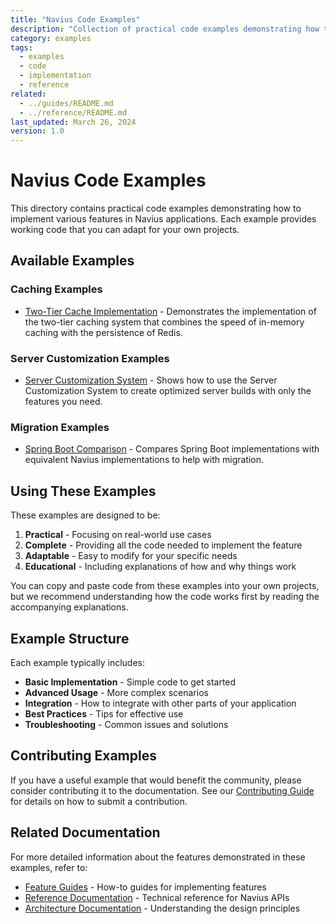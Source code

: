 ```yaml
---
title: "Navius Code Examples"
description: "Collection of practical code examples demonstrating how to implement various features in Navius applications"
category: examples
tags:
  - examples
  - code
  - implementation
  - reference
related:
  - ../guides/README.md
  - ../reference/README.md
last_updated: March 26, 2024
version: 1.0
---
```


# Navius Code Examples

This directory contains practical code examples demonstrating how to implement various features in Navius applications. Each example provides working code that you can adapt for your own projects.

## Available Examples

### Caching Examples
- [Two-Tier Cache Implementation](two-tier-cache-example.md) - Demonstrates the implementation of the two-tier caching system that combines the speed of in-memory caching with the persistence of Redis.

### Server Customization Examples
- [Server Customization System](server-customization-example.md) - Shows how to use the Server Customization System to create optimized server builds with only the features you need.

### Migration Examples
- [Spring Boot Comparison](20_spring-boot-comparison.md) - Compares Spring Boot implementations with equivalent Navius implementations to help with migration.

## Using These Examples

These examples are designed to be:

1. **Practical** - Focusing on real-world use cases
2. **Complete** - Providing all the code needed to implement the feature
3. **Adaptable** - Easy to modify for your specific needs
4. **Educational** - Including explanations of how and why things work

You can copy and paste code from these examples into your own projects, but we recommend understanding how the code works first by reading the accompanying explanations.

## Example Structure

Each example typically includes:

- **Basic Implementation** - Simple code to get started
- **Advanced Usage** - More complex scenarios
- **Integration** - How to integrate with other parts of your application
- **Best Practices** - Tips for effective use
- **Troubleshooting** - Common issues and solutions

## Contributing Examples

If you have a useful example that would benefit the community, please consider contributing it to the documentation. See our [Contributing Guide](../contributing/contribution-guide.md) for details on how to submit a contribution.

## Related Documentation

For more detailed information about the features demonstrated in these examples, refer to:

- [Feature Guides](../guides/features/README.md) - How-to guides for implementing features
- [Reference Documentation](../reference/README.md) - Technical reference for Navius APIs
- [Architecture Documentation](../architecture/README.md) - Understanding the design principles 